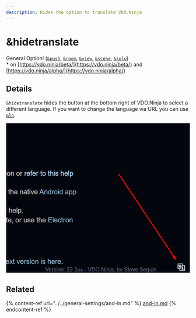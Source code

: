 ```yaml
---
description: Hides the option to translate VDO.Ninja
---
```


# \&hidetranslate

General Option! ([`&push`](../../source-settings/push.md), [`&room`](../../general-settings/room.md), [`&view`](../view-parameters/view.md), [`&scene`](../view-parameters/scene.md), [`&solo`](and-solo.md))\
\* on [https://vdo.ninja/beta/](https://vdo.ninja/beta/) and [https://vdo.ninja/alpha/](https://vdo.ninja/alpha/)

## Details

`&hidetranslate` hides the button at the bottom right of VDO.Ninja to select a different language. If you want to change the language via URL you can use [`&ln`](../../general-settings/and-ln.md).

![](<../../.gitbook/assets/image (6) (3).png>)

## Related

{% content-ref url="../../general-settings/and-ln.md" %}
[and-ln.md](../../general-settings/and-ln.md)
{% endcontent-ref %}
